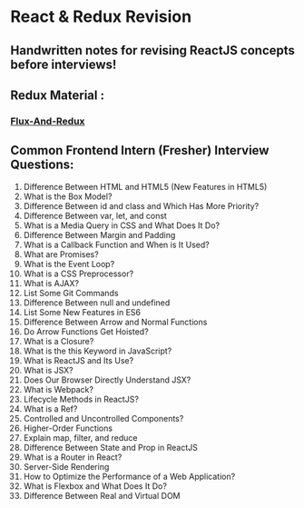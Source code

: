 # React & Redux Revision

## Handwritten notes for revising ReactJS concepts before interviews!

## Redux Material :
### [Flux-And-Redux](https://fullstackopen.com/en/part6/flux_architecture_and_redux)


## Common Frontend Intern (Fresher) Interview Questions:
1. Difference Between HTML and HTML5 (New Features in HTML5)
2. What is the Box Model?
3. Difference Between id and class and Which Has More Priority?
4. Difference Between var, let, and const
5. What is a Media Query in CSS and What Does It Do?
6. Difference Between Margin and Padding
7. What is a Callback Function and When is It Used?
8. What are Promises?
9. What is the Event Loop?
10. What is a CSS Preprocessor?
11. What is AJAX?
12. List Some Git Commands
13. Difference Between null and undefined
14. List Some New Features in ES6
15. Difference Between Arrow and Normal Functions
16. Do Arrow Functions Get Hoisted?
17. What is a Closure?
18. What is the this Keyword in JavaScript?
19. What is ReactJS and Its Use?
20. What is JSX?
21. Does Our Browser Directly Understand JSX?
22. What is Webpack?
23. Lifecycle Methods in ReactJS?
24. What is a Ref?
25. Controlled and Uncontrolled Components?
26. Higher-Order Functions
27. Explain map, filter, and reduce
28. Difference Between State and Prop in ReactJS
29. What is a Router in React?
30. Server-Side Rendering
31. How to Optimize the Performance of a Web Application?
32. What is Flexbox and What Does It Do?
33. Difference Between Real and Virtual DOM



